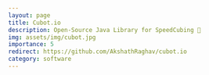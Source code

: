 ```yaml
---
layout: page
title: Cubot.io
description: Open-Source Java Library for SpeedCubing 🧊
img: assets/img/cubot.jpg
importance: 5
redirect: https://github.com/AkshathRaghav/cubot.io
category: software
---
```

